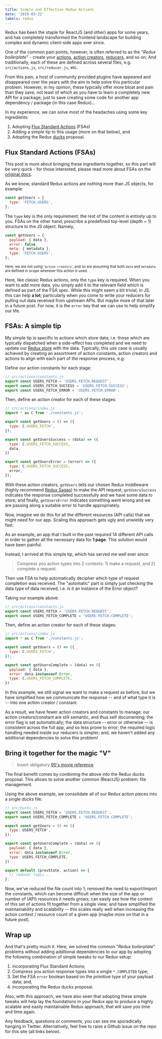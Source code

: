 ```yaml
---
title: Simple and Effective Redux Actions
date: '2019-03-22'
labels: redux
---
```


Redux has been the staple for ReactJS (and other) apps for some years, and has completely transformed the frontend landscape for building complex and dynamic client-side apps ever since.

One of the common pain points, however, is often referred to as the "_Redux boilerplate_" - create your [actions](https://redux.js.org/basics/actions), [action creators](https://redux.js.org/basics/actions#action-creators), [reducers](https://redux.js.org/basics/reducers), and so on; And traditionally, each of these are defined across several files, e.g. `src/actions.js`, `src/reducer.js`, etc.

From this pain, a host of community provided plugins have appeared and disappeared over the years with the aim to help solve this particular problem. However, in my opinion, these typically offer more bloat and pain than they save, not least of which as you have to learn a completely new API for a package; just to save creating some code for another app dependency / package (in this case Redux)...

In my experience, we can solve most of the headaches using some key ingredients:

1. Adopting [Flux Standard Actions](https://github.com/redux-utilities/flux-standard-action) (FSAs)
1. Adding a simple tip to this usage (more on that below), and
1. Adopting the Redux [ducks](https://github.com/erikras/ducks-modular-redux) proposal.

## Flux Standard Actions (FSAs)

This post is more about bringing these ingredients together, so this part will be very quick - for those interested, please read more about FSAs on the [original docs](https://github.com/redux-utilities/flux-standard-action).

As we know, standard Redux actions are nothing more than JS objects, for example:

```js
const getUsers = {
  type: 'FETCH.USERS',
};
```

The `type` key is the only requirement; the rest of the content is entirely up to you. FSAs on the other hand, prescribe a predefined top-level (depth = 1) structure to the JS object. Namely,

```js
const getUsers = {
  payload: { data },
  error: false,
  meta: { metadata },
  type: 'FETCH.USERS',
};
```

<small>Here, we are not using '`action creators`', and so are assuming that both `data` and `metadata` are defined in scope wherever this action is used.</small>

Here, like classic Redux actions, only the `type` key is required. When you want to add more data, you simply add it to the relevant field which is defined as part of the FSA spec. While this might seem a bit trivial, in JS, this can help **a lot**; particularly when you come to write your reducers for pulling out data received from upstream APIs. But maybe more of that later in a future post. For now, it is the `error` key that we can use to help simplify our life.

## FSAs: A simple tip

My simple tip is specific to actions which store data; i.e. those which are typically dispatched when a side-effect has completed and we need to update our [Redux store](https://redux.js.org/basics/store) with the data. Typically, this use case is usually achieved by creating an assortment of action constants, action creators and actions to align with each part of the response process, e.g:

Define our action constants for each stage:

```js
// src/actions/constants.js
export const USERS_FETCH = 'USERS.FETCH.REQUEST';
export const USERS_FETCH_SUCCESS = 'USERS.FETCH.SUCCESS';
export const USERS_FETCH_ERROR = 'USERS.FETCH.ERROR';
```

Then, define an action creator for each of these stages:

```js
// src/actions/index.js
import * as C from './constants.js';

export const getUsers = () => ({
  type: C.USERS_FETCH',
});

export const getUsersSuccess = (data) => ({
  type: C.USERS_FETCH_SUCCESS,
  data,
})

export const getUsersError = (error) => ({
  type: C.USERS_FETCH_SUCCESS,
  error,
});
```

With these action creators, `getUsers` tells our chosen Redux middleware (highly recommend [Redux Sagas](https://redux-saga.js.org)) to make the API request; `getUsersSuccess` indicates the response completed successfully and we have some data to store; and finally, `getUsersError` indicates something went wrong and we are passing along a suitable error to handle appropriately.

Now, imagine we do this for all the different resources (API calls) that we might need for our app. Scaling this approach gets ugly and unwieldy very fast.

As an example, an app that I built in the past required 14 different API calls in order to gather all the necessary data for **1 page**. This solution would have been painful.

Instead, I arrived at this simple tip, which has served me well ever since:

> Compress you action types into 2 contexts: 1) make a request, and 2) complete a request.

Then use FSA to help automatically decipher which type of request completion was received. The "automatic" part is simply just checking the data type of data received, i.e. is it an instance of the Error object?

Taking our example above:

```js
// src/actions/constants.js
export const USERS_FETCH = 'USERS.FETCH.REQUEST';
export const USERS_FETCH_COMPLETE = 'USERS.FETCH.COMPLETE';
```

Then, define an action creator for each of these stages:

```js
// src/actions/index.js
import * as C from './constants.js';

export const getUsers = () => ({
  type: C.USERS_FETCH',
});

export const getUsersComplete = (data) => ({
  payload: { data },
  error: data instanceof Error,
  type: C.USERS_FETCH_COMPLETE,
})
```

In this example, we still signal we want to make a request as before, but we have simplified how we communicate the response -- and of what type it is -- into one action creator / constant.

As a result, we have fewer action creators and constants to manage; our action creators/constant are still semantic, and thus self documenting; the error flag is set automatically; the data structure -- error or otherwise -- is consistent across the full app, and so less prone to error; the required logic handling needed inside our reducers is simpler; and, we haven't added any additional dependencies to solve this problem!

## Bring it together for the magic "V"

> Insert obligatory [90's movie reference](https://www.imdb.com/title/tt0104868/)

The final benefit comes by combining the above into the Redux ducks proposal. This allows to solve another common (ReactJS) problem: file management.

Using the above example, we consolidate all of our Redux action pieces into a single _ducks_ file:

```js
// src/ducks.js
export const USERS_FETCH = 'USERS.FETCH.REQUEST';
export const USERS_FETCH_COMPLETE = 'USERS.FETCH.COMPLETE';

export const getUsers = () => ({
  type: USERS_FETCH',
});

export const getUsersComplete = (data) => ({
  payload: { data },
  error: data instanceof Error,
  type: USERS_FETCH_COMPLETE,
})

export default (prevState, action) => {
  // reducer logic...
};
```

Now, we've reduced the file count into 1; removed the need to export/import the constants, which can become difficult when the size of the app or number of (API) resources it needs grows; can easily see how the context of this set of actions fit together from a single view; and have simplified the maintainability and scalability -- this scales really well when increasing the action context / resource count of a given app (maybe more on that in a future post).

## Wrap up

And that's pretty much it. Here, we solved the common "_Redux boilerplate_" problems without adding additional dependencies to our app by adopting the following combination of simple tweaks to our Redux setup:

1. incorporating Flux Standard Actions;
1. Compress you action response types into a single `*_COMPLETED` type;
1. Set the FSA `error` boolean based on the primitive type of your payload data; and,
1. incorporating the Redux ducks proposal.

Also, with this approach, we have also seen that adopting these simple tweaks will help lay the foundations in your Redux app to produce a highly scalable and easily maintainable Redux approach, that will save you time and time again.

Any feedback, questions or comments, you can see me sporadically hanging in Twitter. Alternatively, feel free to raise a Github issue on the repo for this site (all links below).
